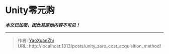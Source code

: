 # Unity零元购

***本文已加密，因此其原始内容不可见！***

---

> 作者: [YaoXuanZhi](https://github.com/YaoXuanZhi)  
> URL: http://localhost:1313/posts/unity_zero_cost_acquisition_method/  


